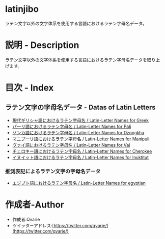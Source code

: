 # latinjibo
ラテン文字以外の文字体系を使用する言語におけるラテン字母名データ。

# 説明 - Description
ラテン文字以外の文字体系を使用する言語におけるラテン字母名データを取り上げます。

# 目次 - Index
## ラテン文字の字母名データ - Datas of Latin Letters
* [現代ギリシャ語におけるラテン字母名 / Latin-Letter Names for Greek](https://github.com/qvarie/qvalphabet/blob/master/latinjibo/latinalpha_el.txt)
* [パーリ語におけるラテン字母名 / Latin-Letter Names for Pali](https://github.com/qvarie/qvalphabet/blob/master/latinjibo/latinalpha_pi.txt)
* [ゾンカ語におけるラテン字母名 / Latin-Letter Names for Dzongkha](https://github.com/qvarie/qvalphabet/blob/master/latinjibo/latinalpha_dz.txt)
* [マニプーリ語におけるラテン字母名 / Latin-Letter Names for Manipuli](https://github.com/qvarie/qvalphabet/blob/master//latinjibo/latinalpha_mni.txt)
* [ヴァイ語におけるラテン字母名 / Latin-Letter Names for Vai](https://github.com/qvarie/qvalphabet/blob/master//latinjibo/latinalpha_vai.txt)
* [チェロキー語におけるラテン字母名 / Latin-Letter Names for Cherokee](https://github.com/qvarie/qvalphabet/blob/master//latinjibo/latinalpha_chr.txt)
* [イヌイット語におけるラテン字母名 / Latin-Letter Names for Inuktitut](https://github.com/qvarie/qvalphabet/blob/master/latinjibo/latinalpha_iu.txt)
### 推測表記によるラテン文字の字母名データ
* [エジプト語におけるラテン字母名 / Latin-Letter Names for egyptian](https://github.com/qvarie/qvalphabet/blob/master/latinjibo/latinalpha_egy.txt)

# 作成者-Author

* 作成者:Qvarie
* ツイッターアドレス:[https://twitter.com/qvarie/](https://twitter.com/qvarie/)
